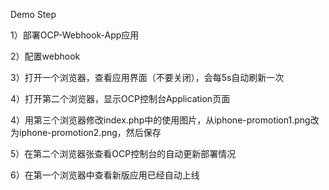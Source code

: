 Demo Step

1）部署OCP-Webhook-App应用

2）配置webhook

3）打开一个浏览器，查看应用界面（不要关闭），会每5s自动刷新一次

4）打开第二个浏览器，显示OCP控制台Application页面

4）用第三个浏览器修改index.php中的使用图片，从iphone-promotion1.png改为iphone-promotion2.png，然后保存

5）在第二个浏览器张查看OCP控制台的自动更新部署情况

6）在第一个浏览器中查看新版应用已经自动上线
